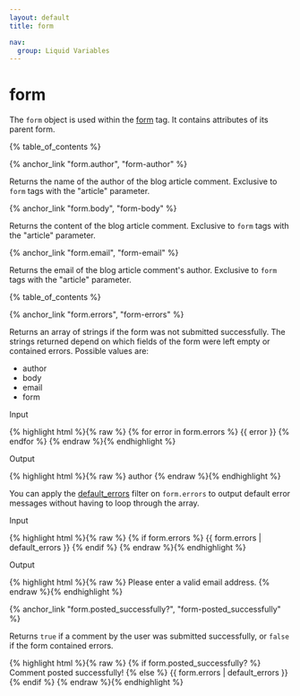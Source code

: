 ```yaml
---
layout: default
title: form

nav:
  group: Liquid Variables
---
```


# form

The <code>form</code> object is used within the <a href="/themes/liquid-documentation/tags/theme-tags/#form">form</a> tag. It contains attributes of its parent form. 



<a id="topofpage"></a>
{% table_of_contents %}





{% anchor_link "form.author", "form-author" %}

 <p>Returns the name of the author of the blog article comment. Exclusive to <code>form</code> tags with the "article" parameter.</p>


	







{% anchor_link "form.body", "form-body" %}

<p>Returns the content of the blog article comment. Exclusive to <code>form</code> tags with the "article" parameter.</p>








{% anchor_link "form.email", "form-email" %}

<p>Returns the email of the blog article comment's author. Exclusive to <code>form</code> tags with the "article" parameter.</p>

<a id="topofpage"></a>
{% table_of_contents %}





{% anchor_link "form.errors", "form-errors" %}

Returns an array of strings if the form was not submitted successfully. The strings returned depend on which fields of the form were left empty or contained errors. Possible values are: 

- author
- body
- email
- form

<p class="input">Input</p>
<div>
{% highlight html %}{% raw %}
{% for error in form.errors %}
	{{ error }} 
{% endfor %}
{% endraw %}{% endhighlight %}
</div>

<p class="output">Output</p>
<div>
{% highlight html %}{% raw %}
<!-- if the Name field was left empty by the user -->
author 
{% endraw %}{% endhighlight %}
</div>

You can apply the <a href="/themes/liquid-documentation/filters/additional-filters/#default_errors">default_errors</a> filter on <code>form.errors</code> to output default error messages without having to loop through the array. 

<p class="input">Input</p>
<div>
{% highlight html %}{% raw %}
{% if form.errors %}
      {{ form.errors | default_errors }}
{% endif %}
{% endraw %}{% endhighlight %}
</div>

<p class="output">Output</p>
<div>
{% highlight html %}{% raw %}
Please enter a valid email address.
{% endraw %}{% endhighlight %}
</div>










{% anchor_link "form.posted_successfully?", "form-posted_successfully" %}

<p>Returns <code>true</code> if a comment by the user was submitted successfully, or <code>false</code> if the form contained errors.</p> 

<div>
{% highlight html %}{% raw %}
{% if form.posted_successfully? %}
	Comment posted successfully!
{% else %}
	{{ form.errors | default_errors }}
{% endif %}
{% endraw %}{% endhighlight %}
</div>






